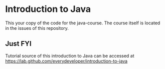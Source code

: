 # Introduction to Java

This your copy of the code for the java-course. The course itself is located in the issues of this repository.

## Just FYI
Tutorial source of this introduction to Java can be accessed at https://lab.github.com/everydeveloper/introduction-to-java
